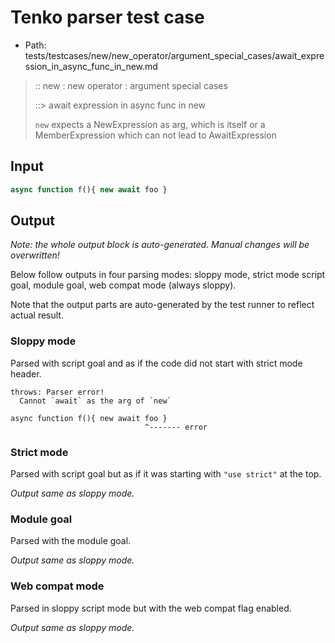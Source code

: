 # Tenko parser test case

- Path: tests/testcases/new/new_operator/argument_special_cases/await_expression_in_async_func_in_new.md

> :: new : new operator : argument special cases
>
> ::> await expression in async func in new
>
> `new` expects a NewExpression as arg, which is itself or a MemberExpression which can not lead to AwaitExpression

## Input

`````js
async function f(){ new await foo }
`````

## Output

_Note: the whole output block is auto-generated. Manual changes will be overwritten!_

Below follow outputs in four parsing modes: sloppy mode, strict mode script goal, module goal, web compat mode (always sloppy).

Note that the output parts are auto-generated by the test runner to reflect actual result.

### Sloppy mode

Parsed with script goal and as if the code did not start with strict mode header.

`````
throws: Parser error!
  Cannot `await` as the arg of `new`

async function f(){ new await foo }
                              ^------- error
`````

### Strict mode

Parsed with script goal but as if it was starting with `"use strict"` at the top.

_Output same as sloppy mode._

### Module goal

Parsed with the module goal.

_Output same as sloppy mode._

### Web compat mode

Parsed in sloppy script mode but with the web compat flag enabled.

_Output same as sloppy mode._

